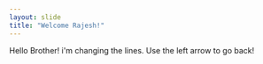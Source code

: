 ```yaml
---
layout: slide
title: "Welcome Rajesh!"
---
```

Hello Brother! i'm changing the lines.
Use the left arrow to go back!
